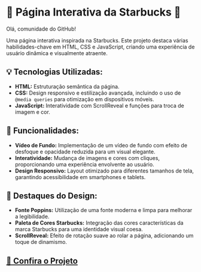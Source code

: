 <h1>🚀 Página Interativa da Starbucks 🚀</h1>

<p>Olá, comunidade do GitHub!</p>

<p>Uma página interativa inspirada na Starbucks. Este projeto destaca várias habilidades-chave em HTML, CSS e JavaScript, criando uma experiência de
  usuário dinâmica e visualmente atraente.</p>

<h2>💡 Tecnologias Utilizadas:</h2>
<ul>
  <li><strong>HTML:</strong> Estruturação semântica da página.</li>
  <li><strong>CSS:</strong> Design responsivo e estilização avançada, incluindo o uso de <code>@media queries</code>
    para otimização em dispositivos móveis.</li>
  <li><strong>JavaScript:</strong> Interatividade com ScrollReveal e funções para troca de imagem e cor.</li>
</ul>

<h2>🌟 Funcionalidades:</h2>
<ul>
  <li><strong>Vídeo de Fundo:</strong> Implementação de um vídeo de fundo com efeito de desfoque e opacidade reduzida
    para um visual elegante.</li>
  <li><strong>Interatividade:</strong> Mudança de imagens e cores com cliques, proporcionando uma experiência envolvente
    ao usuário.</li>
  <li><strong>Design Responsivo:</strong> Layout otimizado para diferentes tamanhos de tela, garantindo acessibilidade
    em smartphones e tablets.</li>
</ul>

<h2>🎨 Destaques do Design:</h2>
<ul>
  <li><strong>Fonte Poppins:</strong> Utilização de uma fonte moderna e limpa para melhorar a legibilidade.</li>
  <li><strong>Paleta de Cores Starbucks:</strong> Integração das cores características da marca Starbucks para uma
    identidade visual coesa.</li>
  <li><strong>ScrollReveal:</strong> Efeito de rotação suave ao rolar a página, adicionando um toque de dinamismo.</li>
</ul>

<h2><a href="https://davialexandrestarbio.netlify.app/" target="_blank">🔗 Confira o Projeto</a>
</h2>
